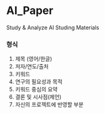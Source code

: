 # AI_Paper
Study &amp; Analyze AI Studing Materials

### 형식
1. 제목 (영어/한글)
2. 저자/연도/출처
3. 키워드
4. 연구의 필요성과 목적
5. 키워드 중심의 요약
6. 결론 및 시사점(제언)
7. 자신의 프로젝트에 반영할 부분
